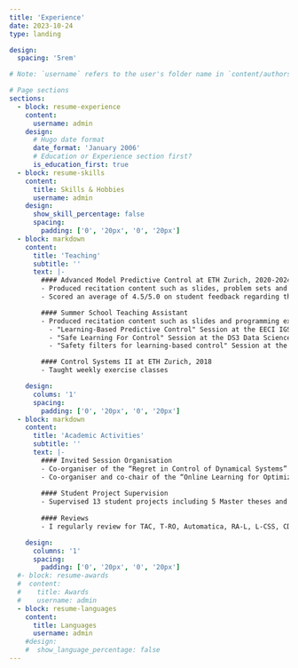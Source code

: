 ```yaml
---
title: 'Experience'
date: 2023-10-24
type: landing

design:
  spacing: '5rem'

# Note: `username` refers to the user's folder name in `content/authors/`

# Page sections
sections:
  - block: resume-experience
    content:
      username: admin
    design:
      # Hugo date format
      date_format: 'January 2006'
      # Education or Experience section first?
      is_education_first: true
  - block: resume-skills
    content:
      title: Skills & Hobbies
      username: admin
    design:
      show_skill_percentage: false
      spacing:
        padding: ['0', '20px', '0', '20px']
  - block: markdown
    content:
      title: 'Teaching'
      subtitle: ''
      text: |-
        #### Advanced Model Predictive Control at ETH Zurich, 2020-2024
        - Produced recitation content such as slides, problem sets and 8 programming exercises and taught weekly exercise classes
        - Scored an average of 4.5/5.0 on student feedback regarding the recitation

        #### Summer School Teaching Assistant
        - Produced recitation content such as slides and programming exercises and taught recitations at the following summer schools:
          - "Learning-Based Predictive Control" Session at the EECI IGSC PhD School 2021, 2022 and 2023
          - "Safe Learning For Control" Session at the DS3 Data Science Summer School 2021
          - "Safety filters for learning-based control" Session at the International Summer School of Automatic Control 2021, Grenoble

        #### Control Systems II at ETH Zurich, 2018
        - Taught weekly exercise classes

    design:
      colums: '1' 
      spacing:
        padding: ['0', '20px', '0', '20px']
  - block: markdown
    content:
      title: 'Academic Activities'
      subtitle: ''
      text: |-
        #### Invited Session Organisation
        - Co-organiser of the “Regret in Control of Dynamical Systems” Session at IFAC World Congress 2023
        - Co-organiser and co-chair of the “Online Learning for Optimization and Control” Session at IEEE Conference on Decision and Control 2023
        
        #### Student Project Supervision
        - Supervised 13 student projects including 5 Master theses and 3 research assistants projects
        
        #### Reviews
        - I regularly review for TAC, T-RO, Automatica, RA-L, L-CSS, CDC, L4DC, ECC, NMPC

    design:
      columns: '1'
      spacing:
        padding: ['0', '20px', '0', '20px']
  #- block: resume-awards
  #  content:
  #    title: Awards
  #    username: admin
  - block: resume-languages
    content:
      title: Languages
      username: admin
    #design:
    #  show_language_percentage: false
---
```

